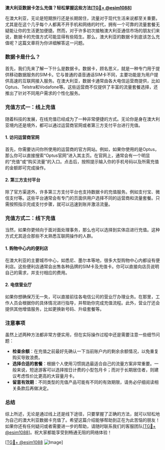 **澳大利亚数据卡怎么充值？轻松掌握这些方法[[TG💪+ @esim1088](https://t.me/s/esim1088)]**

在澳大利亚，无论是短期旅行还是长期居住，流量对于现代生活来说都至关重要。尤其是在这个几乎每个人都离不开手机和网络的时代，拥有一个可靠的流量套餐无疑能让你的生活更加便捷。然而，对于许多初次接触澳大利亚通信市场的朋友们来说，数据卡的充值方式可能显得有些陌生。那么，澳大利亚的数据卡到底该怎么充值呢？这篇文章将为你详细解答这一问题。

### 数据卡是什么？

首先，我们先来了解一下什么是数据卡。数据卡，顾名思义，就是一种专门用于提供移动数据服务的SIM卡。它与普通的语音通话SIM卡不同，主要功能是为用户提供高速的互联网接入服务。在澳大利亚，数据卡通常由各大电信运营商提供，比如Optus、Telstra和Vodafone等。这些运营商不仅提供了丰富的流量套餐选择，还推出了针对不同用户需求的个性化服务。

### 充值方式一：线上充值

随着科技的发展，在线充值已经成为了一种非常便捷的方式。无论你是身在澳大利亚境内还是境外，都可以通过运营商官网或者第三方支付平台进行充值。

#### 1. 访问运营商官网
首先，你需要访问你所使用的运营商的官方网站。例如，如果你使用的是Optus，那么你可以直接搜索“Optus官网”进入其主页。在官网上，通常会有一个明显的“充值”或“购买流量”的入口。点击后，按照提示输入你的手机号码以及所需充值的金额即可完成操作。

#### 2. 第三方支付平台
除了官方渠道外，许多第三方支付平台也支持数据卡的充值服务。例如支付宝、微信支付等。这些平台通常会有专门的页面供用户选择不同的运营商和流量套餐。只需按照指示完成支付步骤，就可以迅速到账并激活流量。

### 充值方式二：线下充值

当然，如果你更倾向于面对面处理事务，那么也可以选择到实体店进行充值。这种方式尤其适合那些不太熟悉互联网操作的人群。

#### 1. 购物中心内的便利店
在澳大利亚的主要城市中心，如悉尼、墨尔本等地，很多大型购物中心内都设有便利店。这些便利店通常会出售各种品牌的SIM卡及充值卡。你可以直接向店员说明自己的需求，并支付相应的费用。

#### 2. 电信营业厅
如果你想确保万无一失，可以直接前往各电信公司的营业厅办理业务。在那里，工作人员会根据你的具体情况进行指导，并帮助你完成充值流程。此外，营业厅还会提供其他增值服务，比如更换新号码、升级套餐等。

### 注意事项

虽然上述两种方法都非常方便实用，但在实际操作过程中还是需要注意一些细节问题：

- **检查余额**：在充值之前最好先确认一下当前账户内的剩余余额情况，以免重复购买导致浪费。
- **选择合适的套餐**：根据个人使用习惯挑选最适合自己的流量方案非常重要。一般来说，短途游客可以选择按日计费的小型包月卡；而对于长期居住者，则建议考虑性价比更高的大容量月卡。
- **留意有效期**：不同类型的充值产品可能有不同的有效期限，请务必仔细阅读相关条款后再做决定。

### 总结

综上所述，无论是通过线上还是线下途径，只要掌握了正确的方法，就可以轻松地为自己的澳大利亚数据卡充值了。希望这篇介绍能够帮助到正在为此苦恼的朋友！如果你还有任何疑问或者需要进一步的帮助，请随时联系我们的客服团队[[TG💪+ @esim1088](https://t.me/s/esim1088)]。祝大家都能享受到畅通无阻的网络体验！

[[TG💪+ @esim1088](https://t.me/s/esim1088) ![Image](https://i.postimg.cc/4NQfJmqS/Snipaste-2025-05-13-00-14-12.png)]